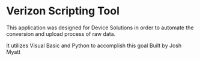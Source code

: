 # Verizon Scripting Tool
This application was designed for Device Solutions in order to 
automate the conversion and upload process of raw data.

It utilizes Visual Basic and Python to accomplish this goal
Built by Josh Myatt
